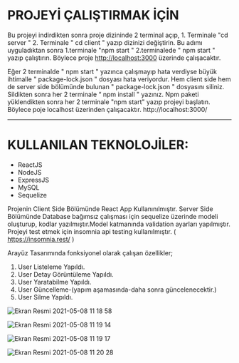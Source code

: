 #  PROJEYİ ÇALIŞTIRMAK İÇİN

Bu projeyi indirdikten sonra proje dizininde 2 terminal açıp, 1. Terminale "cd server " 2. Terminale " cd client " yazıp dizinizi değiştirin. Bu adımı uyguladıktan sonra 1.terminale "npm start " 2.terminalede " npm start " yazıp çalıştırın. Böylece proje [http://localhost:3000](http://localhost:3000)  üzerinde çalışacaktır.  


Eğer 2 terminalde " npm start " yazınca çalışmayıp hata verdiyse büyük ihtimalle " package-lock.json " dosyası hata veriyordur. Hem client side hem de server side bölümünde bulunan " package-lock.json " dosyasını siliniz. Sildikten sonra her 2 terminale “  npm install " yazınız. Npm paketi yüklendikten sonra her 2 terminale "npm start" yazıp projeyi başlatın. Böylece poje localhost üzerinden çalışacaktır.  http://localhost:3000/

--------------------------------------------------------------------------------------------------------------------------------------------------------------------

# KULLANILAN TEKNOLOJİLER:
- ReactJS
- NodeJS
- ExpressJS
- MySQL
- Sequelize

Projenin Client Side Bölümünde React App Kullanınılmıştır. Server Side Bölümünde Database bağımsız çalışması için sequelize üzerinde modeli oluşturup, kodlar yazılmıştır.Model katmanında validation ayarları yapılmıştır. Projeyi test etmek için insomnia api testing kullanılmıştır. ( https://insomnia.rest/ )

Arayüz Tasarımında fonksiyonel olarak çalışan özellikler;
1. User Listeleme Yapıldı.
2. User Detay Görüntüleme Yapıldı.
3. User Yaratabilme Yapıldı.
4. User Güncelleme-(yapım aşamasında-daha sonra güncelenecektir.)
5. User Silme Yapıldı.

![Ekran Resmi 2021-05-08 11 18 58](https://user-images.githubusercontent.com/58148544/117532885-69636480-aff2-11eb-9ace-0fbd0c2428c1.png)

![Ekran Resmi 2021-05-08 11 19 14](https://user-images.githubusercontent.com/58148544/117532889-6ec0af00-aff2-11eb-8f4c-4f48960ecb68.png)

![Ekran Resmi 2021-05-08 11 19 17](https://user-images.githubusercontent.com/58148544/117532899-78e2ad80-aff2-11eb-92b3-9e2cf110ae5c.png)

![Ekran Resmi 2021-05-08 11 20 28](https://user-images.githubusercontent.com/58148544/117532910-81d37f00-aff2-11eb-9200-64800cb3eecc.png)
